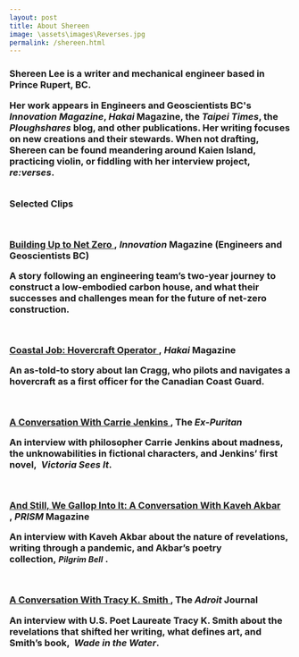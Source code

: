 ```yaml
---
layout: post
title: About Shereen
image: \assets\images\Reverses.jpg
permalink: /shereen.html
---
```

<h3><b>Shereen Lee is a writer and mechanical engineer based in Prince Rupert, BC.</b><br>
<p>Her work appears in Engineers and Geoscientists BC's <em>Innovation Magazine</em>, <em>Hakai</em> Magazine, the <em>Taipei Times</em>, the <em>Ploughshares</em> blog, and other publications. Her writing focuses on new creations and their stewards. When not drafting, Shereen can be found meandering around Kaien Island, practicing violin, or fiddling with her interview project, <em>re:verses</em>.<br><br>

<p>Selected Clips</p>
<p></p>
<p><br /></p>
<p>
<a href="https://user-yinucac.cld.bz/Innovation-July-August-2023/26/">
<u><span>Building Up to Net Zero</span></u>
</a>
<span>,&nbsp;</span><em><span>Innovation</span></em><span>&nbsp;Magazine (Engineers and Geoscientists BC)</span>
</p>
<p><span>A story following an engineering team&rsquo;s two-year journey to construct a low-embodied carbon house, and what their successes and challenges mean for the future of net-zero construction.</span></p>
<br />
<p>
<a href="https://hakaimagazine.com/article-short/coastal-job-hovercraft-operator/">
<u><span>Coastal Job: Hovercraft Operator</span></u>
</a>
<span>,&nbsp;</span><em><span>Hakai</span></em><span>&nbsp;Magazine</span>
</p>
<p><span>An as-told-to story about Ian Cragg, who pilots and navigates a hovercraft as a first officer for the Canadian Coast Guard.</span></p>
<p><br /></p>
<p>
<a href="https://ex-puritan.ca/conversation-jenkins-lee-2021/">
<u><span>A Conversation With Carrie Jenkins</span></u>
</a>
<span>, The&nbsp;</span><em><span>Ex-Puritan</span></em>
</p>
<p>
<span>An interview with philosopher Carrie Jenkins about madness, the unknowabilities in fictional characters, and Jenkins&rsquo; first novel,&nbsp;</span>
<em><span>Victoria Sees It</span></em><span>.</span>
</p>
<p><br /></p>
<p>
<a href="https://prismmagazine.ca/2021/09/09/and-still-we-gallop-into-it-an-interview-with-kaveh-akbar/">
<u><span>And Still, We Gallop Into It: A Conversation With Kaveh Akbar</span></u>
</a>
<span>,&nbsp;</span><em><span>PRISM</span></em><span>&nbsp;Magazine</span>
</p>
<p>
<span>An interview with Kaveh Akbar about the nature of revelations, writing through a pandemic, and Akbar&rsquo;s poetry collection,&nbsp;</span><em><span style="font-size: 11pt;">Pilgrim Bell</span></em>
<span>.</span>
</p>
<p><br /></p>
<p>
<a href="https://theadroitjournal.org/issue-twenty-two-a-conversation-with-tracy-k-smith-the-adroit-journal/">
<u><span>A Conversation With Tracy K. Smith</span></u>
</a>
<span>, The&nbsp;</span><em><span>Adroit</span></em><span>&nbsp;Journal</span>
</p>
<p>
<span>An interview with U.S. Poet Laureate Tracy K. Smith about the revelations that shifted her writing, what defines art, and Smith&rsquo;s book,&nbsp;</span>
<em><span>Wade in the Water</span></em><span>.</span>
</p>
</h3>
